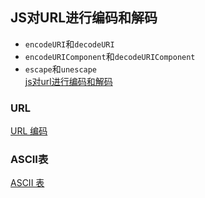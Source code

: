 ## JS对URL进行编码和解码   
+ `encodeURI`和`decodeURI`  
+ `encodeURIComponent`和`decodeURIComponent`  
+ `escape`和`unescape`  
[js对url进行编码和解码](https://blog.csdn.net/qq_42740797/article/details/111172160)  
### URL
[URL 编码](https://www.runoob.com/tags/html-urlencode.html)
### ASCII表  
[ASCII 表](https://www.runoob.com/w3cnote/ascii.html)  

